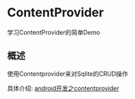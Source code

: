 # ContentProvider
学习ContentProvider的简单Demo

## 概述

使用Contentprovider来对Sqlite的CRUD操作

具体介绍:
[android开发之contentprovider](http://blog.csdn.net/wbwjx/article/details/51756445)
